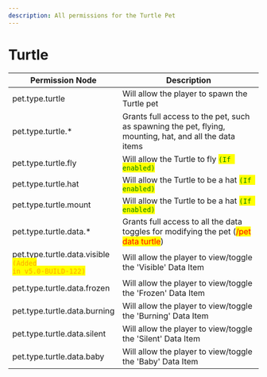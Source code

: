 ```yaml
---
description: All permissions for the Turtle Pet
---
```



# Turtle
| Permission Node | Description |
| - | - |
| pet.type.turtle | Will allow the player to spawn the Turtle pet |
| pet.type.turtle.* | Grants full access to the pet, such as spawning the pet, flying, mounting, hat, and all the data items |
| pet.type.turtle.fly | Will allow the Turtle to fly <mark style="color:green;">`(If enabled)`</mark> |
| pet.type.turtle.hat | Will allow the Turtle to be a hat <mark style="color:green;">`(If enabled)`</mark> |
| pet.type.turtle.mount | Will allow the Turtle to be a hat <mark style="color:green;">`(If enabled)`</mark> |
| pet.type.turtle.data.* | Grants full access to all the data toggles for modifying the pet (<mark style="color:red;">/pet data turtle</mark>) |
| pet.type.turtle.data.visible<br><mark style="color:orange;"><code>(Added in v5.0-BUILD-122)</code></mark> | Will allow the player to view/toggle the 'Visible' Data Item |
| pet.type.turtle.data.frozen | Will allow the player to view/toggle the 'Frozen' Data Item |
| pet.type.turtle.data.burning | Will allow the player to view/toggle the 'Burning' Data Item |
| pet.type.turtle.data.silent | Will allow the player to view/toggle the 'Silent' Data Item |
| pet.type.turtle.data.baby | Will allow the player to view/toggle the 'Baby' Data Item |

